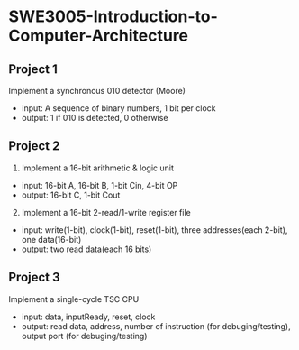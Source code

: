 # SWE3005-Introduction-to-Computer-Architecture

## Project 1
Implement a synchronous 010 detector (Moore)
- input: A sequence of binary numbers, 1 bit per clock
- output: 1 if 010 is detected, 0 otherwise

## Project 2
1. Implement a 16-bit arithmetic & logic unit 
- input: 16-bit A, 16-bit B, 1-bit Cin, 4-bit OP
- output: 16-bit C, 1-bit Cout
2. Implement a 16-bit 2-read/1-write register file
- input: write(1-bit), clock(1-bit), reset(1-bit), three addresses(each 2-bit), one data(16-bit)
- output: two read data(each 16 bits)

## Project 3
Implement a single-cycle TSC CPU
- input: data, inputReady, reset, clock
- output: read data, address, number of instruction (for debuging/testing), output port (for debuging/testing)